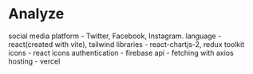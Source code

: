 # Analyze

social media platform - Twitter, Facebook, Instagram.
language - react(created with vite), tailwind
libraries - react-chartjs-2, redux toolkit
icons - react icons
authentication - firebase
api - fetching with axios
hosting - vercel
